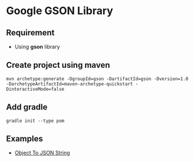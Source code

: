 # Google GSON Library

## Requirement
* Using **gson** library

## Create project using maven
```
mvn archetype:generate -DgroupId=gson -DartifactId=gson -Dversion=1.0 -DarchetypeArtifactId=maven-archetype-quickstart -DinteractiveMode=false
```

## Add gradle
```
gradle init --type pom
```

## Examples
* [Object To JSON String](src/test/java/com/gson/ObjectToJsonString.java)
